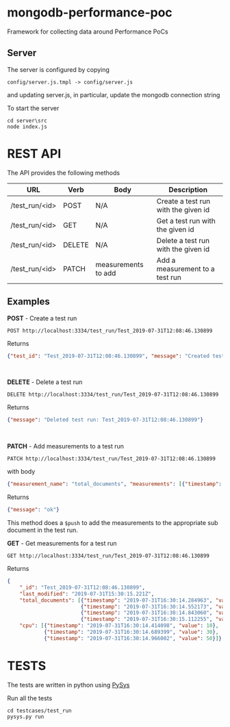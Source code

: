 # mongodb-performance-poc
Framework for collecting data around Performance PoCs

## Server ##

The server is configured by copying 

```config/server.js.tmpl -> config/server.js```

and updating server.js, in particular, update the mongodb connection string

To start the server

```
cd server\src
node index.js
```

# REST API #

The API provides the following methods

| URL  | Verb | Body  | Description  |
|---|---|---|---|
|  /test_run/\<id\> | POST | N/A | Create a test run with the given id  |
|  /test_run/\<id\> | GET | N/A | Get a test run with the given id  |
|  /test_run/\<id\> | DELETE | N/A | Delete a test run with the given id  |
|  /test_run/\<id\> | PATCH | measurements to add | Add a measurement to a test run  |

## Examples ##
__POST__ - Create a test run

```
POST http://localhost:3334/test_run/Test_2019-07-31T12:08:46.130899
```
Returns
```json
{"test_id": "Test_2019-07-31T12:08:46.130899", "message": "Created test run: Test_2019-07-31T12:08:46.130899"}
```

<br/>

__DELETE__ - Delete a test run

```
DELETE http://localhost:3334/test_run/Test_2019-07-31T12:08:46.130899
```
Returns
```json
{"message": "Deleted test run: Test_2019-07-31T12:08:46.130899"}
```

<br/>

__PATCH__ - Add measurements to a test run

```
PATCH http://localhost:3334/test_run/Test_2019-07-31T12:08:46.130899
```
with body
```json
{"measurement_name": "total_documents", "measurements": [{"timestamp": "2019-07-31T16:25:27.465980", "value": 40}]}
```

Returns
```json
{"message": "ok"}
```

This method does a ```$push``` to add the measurements to the appropriate sub document in the test run.
<br/>

__GET__ - Get measurements for a test run

```
GET http://localhost:3334/test_run/Test_2019-07-31T12:08:46.130899
```

Returns
```json
{
    "_id": "Test_2019-07-31T12:08:46.130899", 
    "last_modified": "2019-07-31T15:30:15.221Z", 
    "total_documents": [{"timestamp": "2019-07-31T16:30:14.284963", "value": 0}, 
                        {"timestamp": "2019-07-31T16:30:14.552173", "value": 20}, 
                        {"timestamp": "2019-07-31T16:30:14.843060", "value": 40}, 
                        {"timestamp": "2019-07-31T16:30:15.112255", "value": 60}], 
    "cpu": [{"timestamp": "2019-07-31T16:30:14.414098", "value": 10}, 
            {"timestamp": "2019-07-31T16:30:14.689399", "value": 30}, 
            {"timestamp": "2019-07-31T16:30:14.966002", "value": 50}]}
```

# TESTS #

The tests are written in python using [PySys](https://github.com/pysys-test/pysys-test)

Run all the tests 

```
cd testcases/test_run
pysys.py run
```
